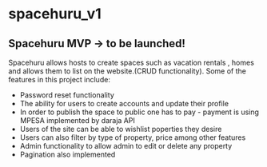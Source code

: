 # spacehuru_v1
## Spacehuru MVP -> to be launched!
Spacehuru allows hosts to create spaces such as vacation rentals , homes and allows them to list on the website.(CRUD functionality).
Some of the features in this project include:
  - Password reset functionality
  - The ability for users to create accounts and update their profile
  - In order to publish the space to public one has to pay - payment is using MPESA implemented by daraja API
  - Users of the site can be able to wishlist poperties they desire
  - Users can also filter by type of property, price among other features
  - Admin functionality to allow admin to edit or delete any property
  - Pagination also implemented
  
